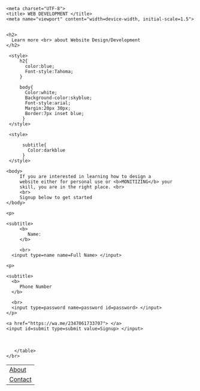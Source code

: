 
    <meta charset="UTF-8">
    <title> WEB DEVELOPMENT </title>
    <meta name="viewport" content="width=device-width, initial-scale=1.5"> 
    
    
    <h2>
      Learn more <br> about Website Design/Development
    </h2>
    
     <style>
         h2{
           color:blue;
           Font-style:Tahoma;
         }
         
         body{
           Color:white;
           Background-color:skyblue;
           Font-style:arial;
           Margin:20px 30px;
           Border:7px inset blue;
          } 
     </style>
     
     <style>
          
          subtitle{
            Color:darkblue
          }
     </style>
     
    <body>
         If you are interested in learning how to design a
         website either for personal use or <b>MONITIZING</b> your
         skill, you are in the right place. <br>
         <br>
         Signup below to get started
    </body>
    
    <p>
  
    <subtitle>
         <b>
            Name:
         </b>
            
         <br>
      <input type=name name=Full Name> </input>

    <p>
    
    <subtitle>
      <b>
         Phone Number
      </b>
      
      <br>
      <input type=password name=password id=password> </input>
    </p> 
  
    <a href="https://wa.me/2347061733707"> </a>
    <input id=submit type=submit value=Signup> </input>
  </subtitle>
 
  <p>
    <br>
       <table>
           <tr> 
             <td> <a href="https://wa.me/2347061733707"> About </a> </td>
           </tr>
           <tr> 
             <td> <a href="https://wa.me/2347061733707"> Contact </a> </td>
           </tr>
             
       </table>
    </br>
  </p>
